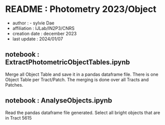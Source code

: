 # README : Photometry 2023/Object

- author : -   s y l v i e   D a e
- affiliation : IJLab/IN2P3/CNRS
- creation date : december 2023
- last update : 2024/01/07
  

## notebook : ExtractPhotometricObjectTables.ipynb

Merge all Object Table and save it in a pandas dataframe file.
There is one Object Table per Tract/Patch.
The merging is done over all Tracts and Patches.


## notebook : AnalyseObjects.ipynb
Read the pandas dataframe file generated.
Select all bright objects that are in Tract 5615


